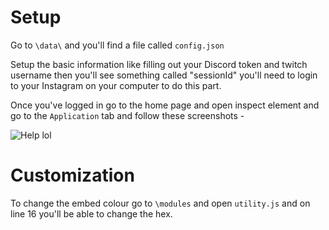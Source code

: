# Setup

Go to `\data\` and you'll find a file called `config.json`

Setup the basic information like filling out your Discord token and twitch username then you'll see something called "sessionId" you'll need to login to your Instagram on your computer to do this part.

Once you've logged in go to the home page and open inspect element and go to the `Application` tab and follow these screenshots - 

![Help lol](https://i.imgur.com/0AmEqCI.png)

# Customization

To change the embed colour go to `\modules` and open `utility.js` and on line 16 you'll be able to change the hex.
